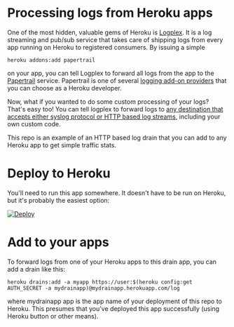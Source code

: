 # Processing logs from Heroku apps

One of the most hidden, valuable gems of Heroku is [Logplex](https://devcenter.heroku.com/articles/logplex). It is a log streaming and pub/sub service that takes care of shipping logs from every app running on Heroku to registered consumers. By issuing a simple

```
heroku addons:add papertrail
```

on your app, you can tell Logplex to forward all logs from the app to the [Papertrail](https://addons.heroku.com/papertrail) service. Papertrail is one of several [logging add-on providers](https://addons.heroku.com/#logging) that you can choose as a Heroku developer.

Now, what if you wanted to do some custom processing of your logs? That's easy too! You can tell logplex to forward logs to [any destination that accepts either syslog protocol or HTTP based log streams](https://devcenter.heroku.com/articles/log-drains), including your own custom code.

This repo is an example of an HTTP based log drain that you can add to any Heroku app to get simple traffic stats.

# Deploy to Heroku

You'll need to run this app somewhere. It doesn't have to be run on Heroku, but it's probably the easiest option:

[![Deploy](https://www.herokucdn.com/deploy/button.png)](https://heroku.com/deploy)

# Add to your apps

To forward logs from one of your Heroku apps to this drain app, you can add a drain like this:

```
heroku drains:add -a myapp https://user:$(heroku config:get AUTH_SECRET -a mydrainapp)@mydrainapp.herokuapp.com/log
```

where mydrainapp app is the app name of your deployment of this repo to Heroku. This presumes that you've deployed this app successfully (using Heroku button or other means).
